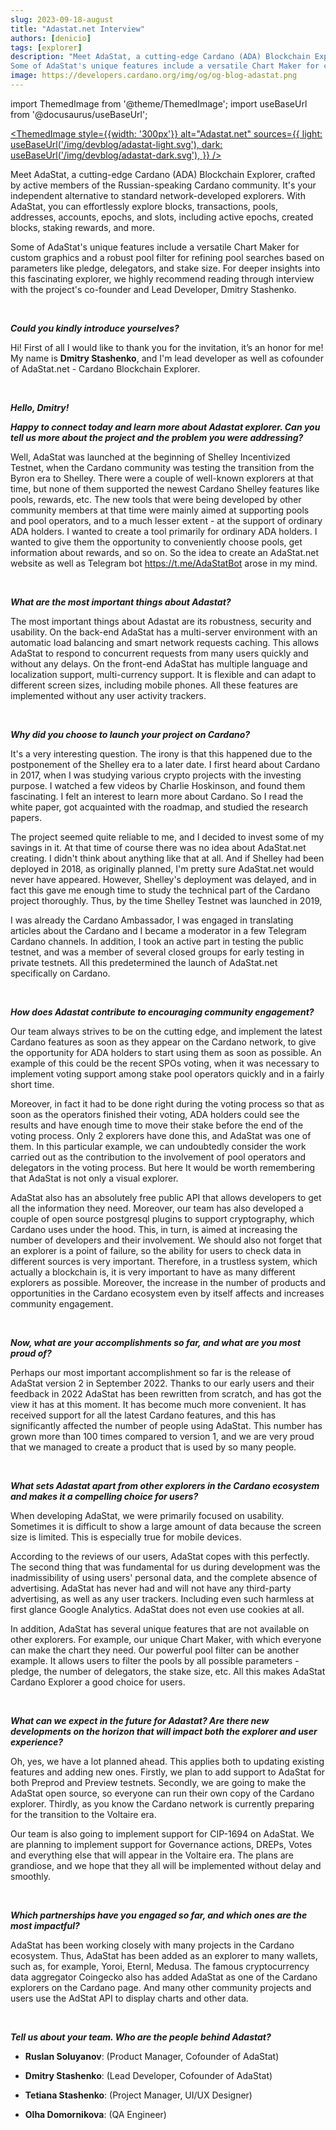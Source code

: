 ```yaml
---
slug: 2023-09-18-august
title: "Adastat.net Interview"
authors: [denicio]
tags: [explorer]
description: "Meet AdaStat, a cutting-edge Cardano (ADA) Blockchain Explorer, crafted by active members of the Russian-speaking Cardano community. It's your independent alternative to standard network-developed explorers. With AdaStat, you can effortlessly explore blocks, transactions, pools, addresses, accounts, epochs, and slots, including active epochs, created blocks, staking rewards, and more.
Some of AdaStat's unique features include a versatile Chart Maker for custom graphics and a robust pool filter for refining pool searches based on parameters like pledge, delegators, and stake size. For deeper insights into this fascinating explorer, we highly recommend reading through interview with the project's co-founder and Lead Developer, Dmitry Stashenko."
image: https://developers.cardano.org/img/og/og-blog-adastat.png
---
```


import ThemedImage from '@theme/ThemedImage';
import useBaseUrl from '@docusaurus/useBaseUrl';

 [<ThemedImage
style={{width: '300px'}}
alt="Adastat.net"
sources={{
    light: useBaseUrl('/img/devblog/adastat-light.svg'),
    dark: useBaseUrl('/img/devblog/adastat-dark.svg'),
  }}
/>](https://adastat.net/)

Meet AdaStat, a cutting-edge Cardano (ADA) Blockchain Explorer, crafted by active members of the Russian-speaking Cardano community. It's your independent alternative to standard network-developed explorers. With AdaStat, you can effortlessly explore blocks, transactions, pools, addresses, accounts, epochs, and slots, including active epochs, created blocks, staking rewards, and more.

Some of AdaStat's unique features include a versatile Chart Maker for custom graphics and a robust pool filter for refining pool searches based on parameters like pledge, delegators, and stake size. For deeper insights into this fascinating explorer, we highly recommend reading through interview with the project's co-founder and Lead Developer, Dmitry Stashenko. 


<!-- truncate -->
<br />

**_Could you kindly introduce yourselves?_**

Hi! First of all I would like to thank you for the invitation, it’s an honor for me! My name is **Dmitry Stashenko**, and I'm lead developer as well as cofounder of AdaStat.net - Cardano Blockchain Explorer.


<br />

**_Hello, Dmitry!_**

**_Happy to connect today and learn more about Adastat explorer. Can you tell us more about the project and the problem you were addressing?_**

Well, AdaStat was launched at the beginning of Shelley Incentivized Testnet, when the Cardano community was testing the transition from the Byron era to Shelley. There were a couple of well-known explorers at that time, but none of them supported the newest Cardano Shelley features like pools, rewards, etc. The new tools that were being developed by other community members at that time were mainly aimed at supporting pools and pool operators, and to a much lesser extent - at the support of ordinary ADA holders. I wanted to create a tool primarily for ordinary ADA holders. I wanted to give them the opportunity to conveniently choose pools, get information about rewards, and so on. So the idea to create an AdaStat.net website as well as Telegram bot https://t.me/AdaStatBot arose in my mind. 


<br />

**_What are the most important things about Adastat?_**

The most important things about Adastat are its robustness, security and usability. On the back-end AdaStat has a multi-server environment with an automatic load balancing and smart network requests caching. This allows AdaStat to respond to concurrent requests from many users quickly and without any delays. On the front-end AdaStat has multiple language and localization support, multi-currency support. It is flexible and can adapt to different screen sizes, including mobile phones. All these features are implemented without any user activity trackers.


<br />

**_Why did you choose to launch your project on Cardano?_**

It's a very interesting question. The irony is that this happened due to the postponement of the Shelley era to a later date. I first heard about Cardano in 2017, when I was studying various crypto projects with the investing purpose. I watched a few videos by Charlie Hoskinson, and found them fascinating. I felt an interest to learn more about Cardano. So I read the white paper, got acquainted with the roadmap, and studied the research papers. 

The project seemed quite reliable to me, and I decided to invest some of my savings in it. At that time of course there was no idea about AdaStat.net creating. I didn't think about anything like that at all. And if Shelley had been deployed in 2018, as originally planned, I'm pretty sure AdaStat.net would never have appeared. However, Shelley's deployment was delayed, and in fact this gave me enough time to study the technical part of the Cardano project thoroughly. Thus, by the time Shelley Testnet was launched in 2019, 

I was already the Cardano Ambassador, I was engaged in translating articles about the Cardano and I became a moderator in a few Telegram Cardano channels. In addition, I took an active part in testing the public testnet, and was a member of several closed groups for early testing in private testnets. All this predetermined the launch of AdaStat.net specifically on Cardano.


<br />

**_How does Adastat contribute to encouraging community engagement?_**

Our team always strives to be on the cutting edge, and implement the latest Cardano features as soon as they appear on the Cardano network, to give the opportunity for ADA holders to start using them as soon as possible. An example of this could be the recent SPOs voting, when it was necessary to implement voting support among stake pool operators quickly and in a fairly short time. 

Moreover, in fact it had to be done right during the voting process so that as soon as the operators finished their voting, ADA holders could see the results and have enough time to move their stake before the end of the voting process. Only 2 explorers have done this, and AdaStat was one of them. In this particular example, we can undoubtedly consider the work carried out as the contribution to the involvement of pool operators and delegators in the voting process. But here It would be worth remembering that AdaStat is not only a visual explorer. 

AdaStat also has an absolutely free public API that allows developers to get all the information they need. Moreover, our team has also developed a couple of open source postgresql plugins to support cryptography, which Cardano uses under the hood. This, in turn, is aimed at increasing the number of developers and their involvement. We should also not forget that an explorer is a point of failure, so the ability for users to check data in different sources is very important. Therefore, in a trustless system, which actually a blockchain is, it is very important to have as many different explorers as possible. Moreover, the increase in the number of products and opportunities in the Cardano ecosystem even by itself affects and increases community engagement.


<br />

**_Now, what are your accomplishments so far, and what are you most proud of?_**

Perhaps our most important accomplishment so far is the release of AdaStat version 2 in September 2022. Thanks to our early users and their feedback in 2022 AdaStat has been rewritten from scratch, and has got the view it has at this moment. It has become much more convenient. It has received support for all the latest Cardano features, and this has significantly affected the number of people using AdaStat. This number has grown more than 100 times compared to version 1, and we are very proud that we managed to create a product that is used by so many people.


<br />

**_What sets Adastat apart from other explorers in the Cardano ecosystem and makes it a compelling choice for users?_**

When developing AdaStat, we were primarily focused on usability. Sometimes it is difficult to show a large amount of data because the screen size is limited. This is especially true for mobile devices. 

According to the reviews of our users, AdaStat copes with this perfectly. The second thing that was fundamental for us during development was the inadmissibility of using users' personal data, and the complete absence of advertising. AdaStat has never had and will not have any third-party advertising, as well as any user trackers. Including even such harmless at first glance Google Analytics. AdaStat does not even use cookies at all. 

In addition, AdaStat has several unique features that are not available on other explorers. For example, our unique Chart Maker, with which everyone can make the chart they need. Our powerful pool filter can be another example. It allows users to filter the pools by all possible parameters - pledge, the number of delegators, the stake size, etc. All this makes AdaStat Cardano Explorer a good choice for users.


<br />

**_What can we expect in the future for Adastat? Are there new developments on the horizon that will impact both the explorer and user experience?_**

Oh, yes, we have a lot planned ahead. This applies both to updating existing features and adding new ones. Firstly, we plan to add support to AdaStat for both Preprod and Preview testnets. Secondly, we are going to make the AdaStat open source, so everyone can run their own copy of the Cardano explorer. Thirdly, as you know the Cardano network is currently preparing for the transition to the Voltaire era. 

Our team is also going to implement support for CIP-1694 on AdaStat. We are planning to implement support for Governance actions, DREPs, Votes and everything else that will appear in the Voltaire era. The plans are grandiose, and we hope that they all will be implemented without delay and smoothly.


<br />

**_Which partnerships have you engaged so far, and which ones are the most impactful?_**

AdaStat has been working closely with many projects in the Cardano ecosystem. Thus, AdaStat has been added as an explorer to many wallets, such as, for example, Yoroi, Eternl, Medusa. The famous cryptocurrency data aggregator Coingecko also has added AdaStat as one of the Cardano explorers on the Cardano page. And many other community projects and users use the AdStat API to display charts and other data.


<br />

**_Tell us about your team. Who are the people behind Adastat?_**

- **Ruslan Soluyanov**: (Product Manager, Cofounder of AdaStat)

- **Dmitry Stashenko**: (Lead Developer, Cofounder of AdaStat)

- **Tetiana Stashenko**: (Project Manager, UI/UX Designer)

- **Olha Domornikova**: (QA Engineer)